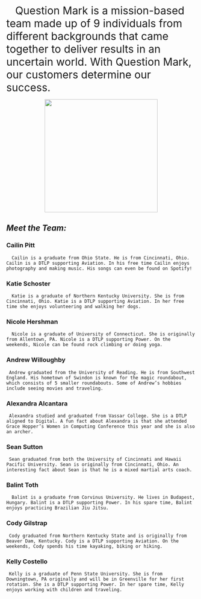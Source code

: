 <span style="font-size: 2em;"> &nbsp;&nbsp;&nbsp;Question Mark is a mission-based team made up of 9 individuals from different backgrounds that came together to deliver results in an uncertain world. With Question Mark, our customers determine our success. </span>



<p style="text-align:center;">
  <img src="http://nerdsontherocks.com/wp-content/uploads/2012/02/the_riddler_insignia_by_acid_scum-d3685sp.png" height="300">
</p>



  ## __***Meet the Team:***__


  ### **Cailin Pitt**
      Cailin is a graduate from Ohio State. He is from Cincinnati, Ohio. Cailin is a DTLP supporting Aviation. In his free time Cailin enjoys photography and making music. His songs can even be found on Spotify!

  ### **Katie Schoster**
      Katie is a graduate of Northern Kentucky University. She is from Cincinnati, Ohio. Katie is a DTLP supporting Aviation. In her free time she enjoys volunteering and walking her dogs.

  ### **Nicole Hershman**
      Nicole is a graduate of University of Connecticut. She is originally from Allentown, PA. Nicole is a DTLP supporting Power. On the weekends, Nicole can be found rock climbing or doing yoga.

  ### **Andrew Willoughby**
     Andrew graduated from the University of Reading. He is from Southwest England. His hometown of Swindon is known for the magic roundabout, which consists of 5 smaller roundabouts. Some of Andrew’s hobbies include seeing movies and traveling.

  ### **Alexandra Alcantara**
     Alexandra studied and graduated from Vassar College. She is a DTLP aligned to Digital. A fun fact about Alexandra is that she attended Grace Hopper’s Women in Computing Conference this year and she is also an archer.

  ### **Sean Sutton**
     Sean graduated from both the University of Cincinnati and Hawaii Pacific University. Sean is originally from Cincinnati, Ohio. An interesting fact about Sean is that he is a mixed martial arts coach.

  ### **Balint Toth**
      Balint is a graduate from Corvinus University. He lives in Budapest, Hungary. Balint is a DTLP supporting Power. In his spare time, Balint enjoys practicing Brazilian Jiu Jitsu.

  ### **Cody Gilstrap**
     Cody graduated from Northern Kentucky State and is originally from Beaver Dam, Kentucky. Cody is a DTLP supporting Aviation. On the weekends, Cody spends his time kayaking, biking or hiking.

  ### **Kelly Costello**
     Kelly is a graduate of Penn State University. She is from Downingtown, PA originally and will be in Greenville for her first rotation. She is a DTLP supporting Power. In her spare time, Kelly enjoys working with children and traveling.
